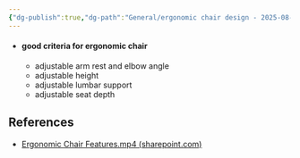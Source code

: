 ```yaml
---
{"dg-publish":true,"dg-path":"General/ergonomic chair design - 2025-08-16T141805.246578Z.md","permalink":"/general/ergonomic-chair-design-2025-08-16-t141805-246578-z/","title":"ergonomic chair design","tags":["FleetingNote"],"created":"2024-07-09","updated":"2024-07-09"}
---
```



- #### good criteria for ergonomic chair
	- adjustable arm rest and elbow angle
	- adjustable height
	- adjustable lumbar support
	- adjustable seat depth

## References
- [Ergonomic Chair Features.mp4 (sharepoint.com)](https://petronas.sharepoint.com/sites/wecare/_layouts/15/stream.aspx?id=%2Fsites%2Fwecare%2F2022%20Monthly%20Themes%2FJuly%20%2D%20IH%2FErgonomics%2FErgonomic%20Chair%20Features%2Emp4&ct=1720492194277&or=Outlook%2DBody&cid=15FB0DB4%2D0C4C%2D4535%2DB51D%2DE6B8087D2A61&ga=1&LOF=1&referrer=StreamWebApp%2EWeb&referrerScenario=AddressBarCopied%2Eview%2E4f389905%2De759%2D4e03%2D9e61%2Dcbbc51746aaf)